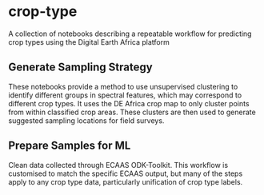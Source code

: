 # crop-type
A collection of notebooks describing a repeatable workflow for predicting crop types using the Digital Earth Africa platform

## Generate Sampling Strategy
These notebooks provide a method to use unsupervised clustering to identify different groups in spectral features, which may correspond to different crop types. It uses the DE Africa crop map to only cluster points from within classified crop areas. These clusters are then used to generate suggested sampling locations for field surveys.

## Prepare Samples for ML
Clean data collected through ECAAS ODK-Toolkit. This workflow is customised to match the specific ECAAS output, but many of the steps apply to any crop type data, particularly unification of crop type labels.

